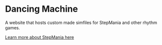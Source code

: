 # Dancing Machine

A website that hosts custom made simfiles for StepMania and other rhythm games.

[Learn more about StepMania here](https://www.stepmania.com/)